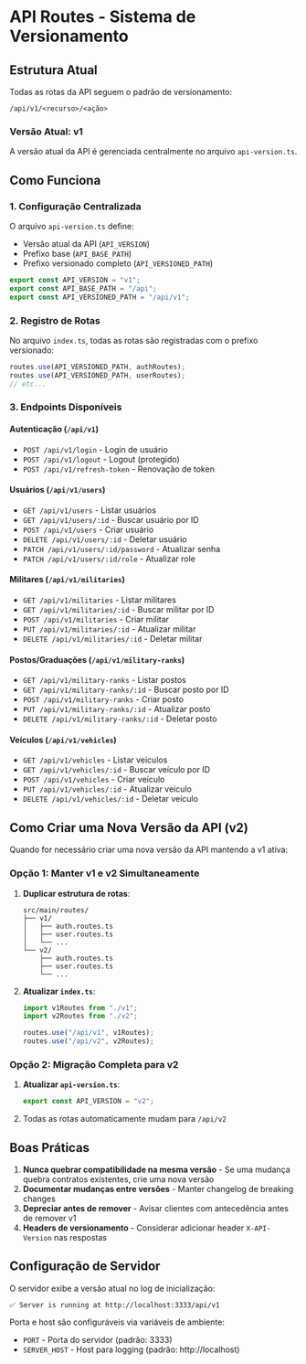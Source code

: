 # API Routes - Sistema de Versionamento

## Estrutura Atual

Todas as rotas da API seguem o padrão de versionamento:

```
/api/v1/<recurso>/<ação>
```

### Versão Atual: v1

A versão atual da API é gerenciada centralmente no arquivo `api-version.ts`.

## Como Funciona

### 1. Configuração Centralizada

O arquivo `api-version.ts` define:
- Versão atual da API (`API_VERSION`)
- Prefixo base (`API_BASE_PATH`)
- Prefixo versionado completo (`API_VERSIONED_PATH`)

```typescript
export const API_VERSION = "v1";
export const API_BASE_PATH = "/api";
export const API_VERSIONED_PATH = "/api/v1";
```

### 2. Registro de Rotas

No arquivo `index.ts`, todas as rotas são registradas com o prefixo versionado:

```typescript
routes.use(API_VERSIONED_PATH, authRoutes);
routes.use(API_VERSIONED_PATH, userRoutes);
// etc...
```

### 3. Endpoints Disponíveis

#### Autenticação (`/api/v1`)
- `POST /api/v1/login` - Login de usuário
- `POST /api/v1/logout` - Logout (protegido)
- `POST /api/v1/refresh-token` - Renovação de token

#### Usuários (`/api/v1/users`)
- `GET /api/v1/users` - Listar usuários
- `GET /api/v1/users/:id` - Buscar usuário por ID
- `POST /api/v1/users` - Criar usuário
- `DELETE /api/v1/users/:id` - Deletar usuário
- `PATCH /api/v1/users/:id/password` - Atualizar senha
- `PATCH /api/v1/users/:id/role` - Atualizar role

#### Militares (`/api/v1/militaries`)
- `GET /api/v1/militaries` - Listar militares
- `GET /api/v1/militaries/:id` - Buscar militar por ID
- `POST /api/v1/militaries` - Criar militar
- `PUT /api/v1/militaries/:id` - Atualizar militar
- `DELETE /api/v1/militaries/:id` - Deletar militar

#### Postos/Graduações (`/api/v1/military-ranks`)
- `GET /api/v1/military-ranks` - Listar postos
- `GET /api/v1/military-ranks/:id` - Buscar posto por ID
- `POST /api/v1/military-ranks` - Criar posto
- `PUT /api/v1/military-ranks/:id` - Atualizar posto
- `DELETE /api/v1/military-ranks/:id` - Deletar posto

#### Veículos (`/api/v1/vehicles`)
- `GET /api/v1/vehicles` - Listar veículos
- `GET /api/v1/vehicles/:id` - Buscar veículo por ID
- `POST /api/v1/vehicles` - Criar veículo
- `PUT /api/v1/vehicles/:id` - Atualizar veículo
- `DELETE /api/v1/vehicles/:id` - Deletar veículo

## Como Criar uma Nova Versão da API (v2)

Quando for necessário criar uma nova versão da API mantendo a v1 ativa:

### Opção 1: Manter v1 e v2 Simultaneamente

1. **Duplicar estrutura de rotas**:
   ```
   src/main/routes/
   ├── v1/
   │   ├── auth.routes.ts
   │   ├── user.routes.ts
   │   └── ...
   └── v2/
       ├── auth.routes.ts
       ├── user.routes.ts
       └── ...
   ```

2. **Atualizar `index.ts`**:
   ```typescript
   import v1Routes from "./v1";
   import v2Routes from "./v2";

   routes.use("/api/v1", v1Routes);
   routes.use("/api/v2", v2Routes);
   ```

### Opção 2: Migração Completa para v2

1. **Atualizar `api-version.ts`**:
   ```typescript
   export const API_VERSION = "v2";
   ```

2. Todas as rotas automaticamente mudam para `/api/v2`

## Boas Práticas

1. **Nunca quebrar compatibilidade na mesma versão** - Se uma mudança quebra contratos existentes, crie uma nova versão
2. **Documentar mudanças entre versões** - Manter changelog de breaking changes
3. **Depreciar antes de remover** - Avisar clientes com antecedência antes de remover v1
4. **Headers de versionamento** - Considerar adicionar header `X-API-Version` nas respostas

## Configuração de Servidor

O servidor exibe a versão atual no log de inicialização:

```
✅ Server is running at http://localhost:3333/api/v1
```

Porta e host são configuráveis via variáveis de ambiente:
- `PORT` - Porta do servidor (padrão: 3333)
- `SERVER_HOST` - Host para logging (padrão: http://localhost)
